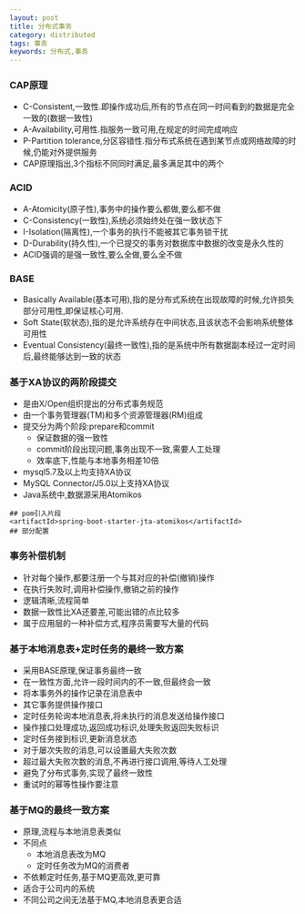 ```yaml
---
layout: post
title: 分布式事务
category: distributed
tags: 事务
keywords: 分布式,事务
---
```

### CAP原理
* C-Consistent,一致性.即操作成功后,所有的节点在同一时间看到的数据是完全一致的(数据一致性)
* A-Availability,可用性.指服务一致可用,在规定的时间完成响应
* P-Partition tolerance,分区容错性.指分布式系统在遇到某节点或网络故障的时候,仍能对外提供服务
* CAP原理指出,3个指标不同同时满足,最多满足其中的两个

### ACID
* A-Atomicity(原子性),事务中的操作要么都做,要么都不做
* C-Consistency(一致性),系统必须始终处在强一致状态下
* I-Isolation(隔离性),一个事务的执行不能被其它事务锁干扰
* D-Durability(持久性),一个已提交的事务对数据库中数据的改变是永久性的
* ACID强调的是强一致性,要么全做,要么全不做

### BASE
* Basically Available(基本可用),指的是分布式系统在出现故障的时候,允许损失部分可用性,即保证核心可用.
* Soft State(软状态),指的是允许系统存在中间状态,且该状态不会影响系统整体可用性
* Eventual Consistency(最终一致性),指的是系统中所有数据副本经过一定时间后,最终能够达到一致的状态

### 基于XA协议的两阶段提交
* 是由X/Open组织提出的分布式事务规范
* 由一个事务管理器(TM)和多个资源管理器(RM)组成
* 提交分为两个阶段:prepare和commit
    * 保证数据的强一致性
    * commit阶段出现问题,事务出现不一致,需要人工处理
    * 效率底下,性能与本地事务相差10倍
* mysql5.7及以上均支持XA协议
* MySQL Connector/J5.0以上支持XA协议
* Java系统中,数据源采用Atomikos

```
## pom引入片段
<artifactId>spring-boot-starter-jta-atomikos</artifactId>
## 部分配置

```
### 事务补偿机制
* 针对每个操作,都要注册一个与其对应的补偿(撤销)操作
* 在执行失败时,调用补偿操作,撤销之前的操作
* 逻辑清晰,流程简单
* 数据一致性比XA还要差,可能出错的点比较多
* 属于应用层的一种补偿方式,程序员需要写大量的代码

### 基于本地消息表+定时任务的最终一致方案
* 采用BASE原理,保证事务最终一致
* 在一致性方面,允许一段时间内的不一致,但最终会一致
* 将本事务外的操作记录在消息表中
* 其它事务提供操作接口
* 定时任务轮询本地消息表,将未执行的消息发送给操作接口
* 操作接口处理成功,返回成功标识,处理失败返回失败标识
* 定时任务接到标识,更新消息状态
* 对于屡次失败的消息,可以设置最大失败次数
* 超过最大失败次数的消息,不再进行接口调用,等待人工处理
* 避免了分布式事务,实现了最终一致性
* 重试时的幂等性操作要注意

### 基于MQ的最终一致方案
* 原理,流程与本地消息表类似
* 不同点
    * 本地消息表改为MQ
    * 定时任务改为MQ的消费者
* 不依赖定时任务,基于MQ更高效,更可靠
* 适合于公司内的系统
* 不同公司之间无法基于MQ,本地消息表更合适
